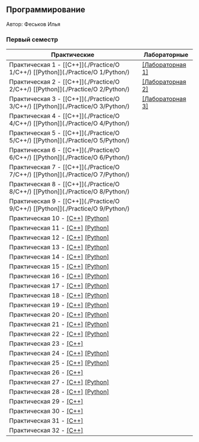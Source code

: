 ## Программирование

Автор: Феськов Илья

### Первый семестр

| Практические | Лабораторные |
| ------------ | ------------ |
| Практическая 1 - [[C++]](./Practice/O 1/C++/) [[Python]](./Practice/O 1/Python/) | [[Лабораторная 1]](./Lab/01/) |
| Практическая 2 - [[C++]](./Practice/O 2/C++/) [[Python]](./Practice/O 2/Python/) | [[Лабораторная 2]](./Lab/02/) |
| Практическая 3 - [[C++]](./Practice/O 3/C++/) [[Python]](./Practice/O 3/Python/) | [[Лабораторная 3]](./Lab/03/) |
| Практическая 4 - [[C++]](./Practice/O 4/C++/) [[Python]](./Practice/O 4/Python/) | |
| Практическая 5 - [[C++]](./Practice/O 5/C++/) [[Python]](./Practice/O 5/Python/) | |
| Практическая 6 - [[C++]](./Practice/O 6/C++/) [[Python]](./Practice/O 6/Python/) | |
| Практическая 7 - [[C++]](./Practice/O 7/C++/) [[Python]](./Practice/O 7/Python/) | |
| Практическая 8 - [[C++]](./Practice/O 8/C++/) [[Python]](./Practice/O 8/Python/) | |
| Практическая 9 - [[C++]](./Practice/O 9/C++/) [[Python]](./Practice/O 9/Python/) | |
| Практическая 10 - [[C++]](./Practice/O10/C++/) [[Python]](./Practice/O10/Python/) | |
| Практическая 11 - [[C++]](./Practice/O11/C++/) [[Python]](./Practice/O11/Python/) | |
| Практическая 12 - [[C++]](./Practice/O12/C++/) [[Python]](./Practice/O12/Python/) | |
| Практическая 13 - [[C++]](./Practice/O13/C++/) [[Python]](./Practice/O13/Python/) | |
| Практическая 14 - [[C++]](./Practice/O14/C++/) [[Python]](./Practice/O14/Python/) | |
| Практическая 15 - [[C++]](./Practice/O15/C++/) [[Python]](./Practice/O15/Python/) | |
| Практическая 16 - [[C++]](./Practice/O16/C++/) [[Python]](./Practice/O16/Python/) | |
| Практическая 17 - [[C++]](./Practice/O17/C++/) [[Python]](./Practice/O17/Python/) | |
| Практическая 18 - [[C++]](./Practice/O18/C++/) [[Python]](./Practice/O18/Python/) | |
| Практическая 19 - [[C++]](./Practice/O19/C++/) [[Python]](./Practice/O19/Python/) | |
| Практическая 20 - [[C++]](./Practice/O20/C++/) [[Python]](./Practice/O20/Python/) | |
| Практическая 21 - [[C++]](./Practice/O21/C++/) [[Python]](./Practice/O21/Python/) | |
| Практическая 22 - [[C++]](./Practice/O22/C++/) [[Python]](./Practice/O22/Python/) | |
| Практическая 23 - [[C++]](./Practice/O23/C++/) | |
| Практическая 24 - [[C++]](./Practice/O24/C++/) [[Python]](./Practice/O24/Pyton/) | |
| Практическая 25 - [[C++]](./Practice/O25/C++/) [[Python]](./Practice/O25/Pyton/) | |
| Практическая 26 - [[C++]](./Practice/O26/C++/) | |
| Практическая 27 - [[C++]](./Practice/O27/C++/) [[Python]](./Practice/O27/Pyton/) | |
| Практическая 28 - [[C++]](./Practice/O28/C++/) [[Python]](./Practice/O28/Pyton/) | |
| Практическая 29 - [[C++]](./Practice/O29/C++/) | |
| Практическая 30 - [[C++]](./Practice/O30/O30/) | |
| Практическая 31 - [[C++]](./Practice/O31/O31/) | |
| Практическая 32 - [[C++]](./Practice/O32/O32/) | |